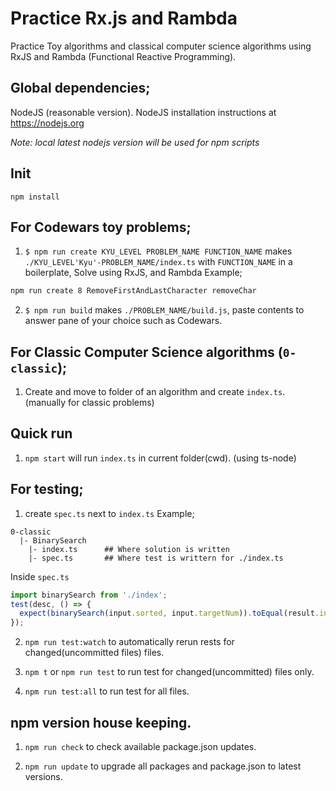# Practice Rx.js and Rambda
Practice Toy algorithms and classical computer science algorithms using RxJS and Rambda (Functional Reactive Programming).

## Global dependencies;
NodeJS (reasonable version).
NodeJS installation instructions at https://nodejs.org

*Note: local latest nodejs version will be used for npm scripts*

## Init
`npm install`

## For Codewars toy problems;
1) `$ npm run create KYU_LEVEL PROBLEM_NAME FUNCTION_NAME` makes `./KYU_LEVEL'Kyu'-PROBLEM_NAME/index.ts` with `FUNCTION_NAME` in a boilerplate, Solve using RxJS, and Rambda
Example;
```bash
npm run create 8 RemoveFirstAndLastCharacter removeChar
```
2) `$ npm run build` makes `./PROBLEM_NAME/build.js`, paste contents to answer pane of your choice such as Codewars.

## For Classic Computer Science algorithms (`0-classic`);
1) Create and move to folder of an algorithm and create `index.ts`. (manually for classic problems)

## Quick run
1) `npm start` will run `index.ts` in current folder(cwd). (using ts-node)

## For testing;
1) create `spec.ts` next to `index.ts`
Example;
```
0-classic
  |- BinarySearch
    |- index.ts      ## Where solution is written
    |- spec.ts       ## Where test is writtern for ./index.ts
```
Inside `spec.ts`
```ts
import binarySearch from './index';
test(desc, () => {
  expect(binarySearch(input.sorted, input.targetNum)).toEqual(result.index)
});
```

2) `npm run test:watch` to automatically rerun rests for changed(uncommitted files) files.

3) `npm t` or `npm run test` to run test for changed(uncommitted) files only. 

4) `npm run test:all` to run test for all files.

## npm version house keeping.
1) `npm run check` to check available package.json updates.

2) `npm run update` to upgrade all packages and package.json to latest versions. 






